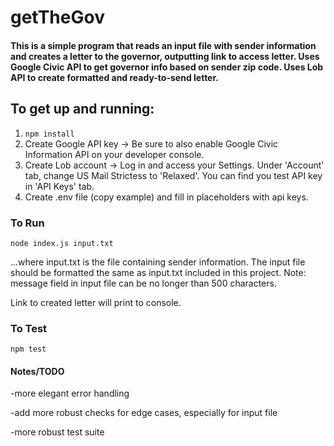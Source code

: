 # getTheGov

#### This is a simple program that reads an input file with sender information and creates a letter to the governor, outputting link to access letter. Uses Google Civic API to get governor info based on sender zip code. Uses Lob API to create formatted and ready-to-send letter.

## To get up and running:

1. ```npm install```
2. Create Google API key -> Be sure to also enable Google Civic Information API on your developer console.
3. Create Lob account -> Log in and access your Settings. Under 'Account' tab, change US Mail Strictess to 'Relaxed'. You can find you test API key in 'API Keys' tab.
4. Create .env file (copy example) and fill in placeholders with api keys.

### To Run
```node index.js input.txt```

...where input.txt is the file containing sender information. The input file should be formatted the same as input.txt included in this project. Note: message field in input file can be no longer than 500 characters.

Link to created letter will print to console.

### To Test
```npm test```

#### Notes/TODO
-more elegant error handling

-add more robust checks for edge cases, especially for input file

-more robust test suite
